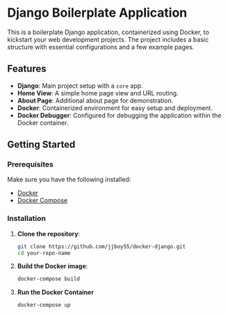 # Django Boilerplate Application

This is a boilerplate Django application, containerized using Docker, to kickstart your web development projects. The project includes a basic structure with essential configurations and a few example pages.

## Features

- **Django**: Main project setup with a `core` app.
- **Home View**: A simple home page view and URL routing.
- **About Page**: Additional about page for demonstration.
- **Docker**: Containerized environment for easy setup and deployment.
- **Docker Debugger**: Configured for debugging the application within the Docker container.

## Getting Started

### Prerequisites

Make sure you have the following installed:

- [Docker](https://docs.docker.com/get-docker/)
- [Docker Compose](https://docs.docker.com/compose/install/)

### Installation

1. **Clone the repository**:

   ```bash
   git clone https://github.com/jjboy55/docker-django.git
   cd your-repo-name
2. **Build the Docker image**:

    ```bash
    docker-compose build

3. **Run the Docker Container**

    ```bash
    docker-compose up

